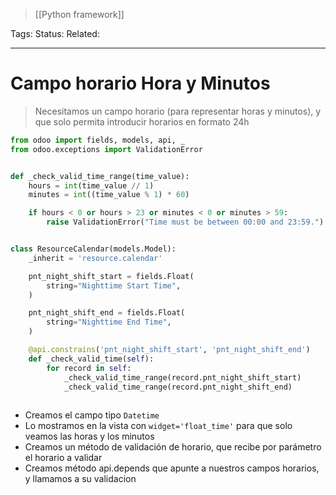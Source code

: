 > [[Python framework]]

Tags: 
Status: 
Related: 

___

# Campo horario Hora y Minutos

> Necesitamos un campo horario (para representar horas y minutos), y que solo permita introducir horarios en formato 24h

```python
from odoo import fields, models, api, _
from odoo.exceptions import ValidationError


def _check_valid_time_range(time_value):
    hours = int(time_value // 1)
    minutes = int((time_value % 1) * 60)

    if hours < 0 or hours > 23 or minutes < 0 or minutes > 59:
        raise ValidationError("Time must be between 00:00 and 23:59.")


class ResourceCalendar(models.Model):
    _inherit = 'resource.calendar'

    pnt_night_shift_start = fields.Float(
        string="Nighttime Start Time",
    )

    pnt_night_shift_end = fields.Float(
        string="Nighttime End Time",
    )

    @api.constrains('pnt_night_shift_start', 'pnt_night_shift_end')
    def _check_valid_time(self):
        for record in self:
            _check_valid_time_range(record.pnt_night_shift_start)
            _check_valid_time_range(record.pnt_night_shift_end)
 
```

- Creamos el campo tipo `Datetime`
- Lo mostramos en la vista  con `widget='float_time'` para que solo veamos las horas y los minutos
- Creamos un método de validación de horario, que recibe por parámetro el horario a validar
- Creamos método api.depends que apunte a nuestros campos horarios, y llamamos a su validacion